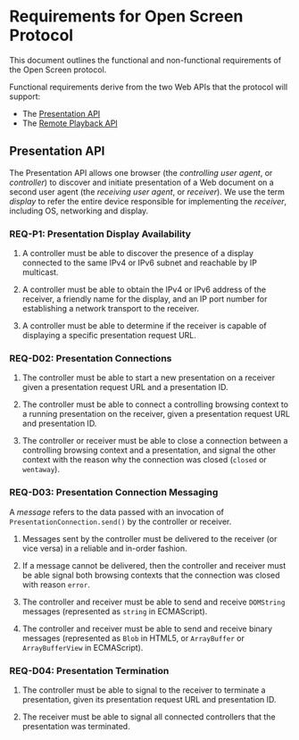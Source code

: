 # Requirements for Open Screen Protocol

This document outlines the functional and non-functional requirements of the
Open Screen protocol.

Functional requirements derive from the two Web APIs that the protocol will support:
- The [Presentation API](https://w3c.github.io/presentation-api/)
- The [Remote Playback API](https://w3c.github.io/remote-playback/)

## Presentation API

The Presentation API allows one browser (the _controlling user agent_, or
_controller_) to discover and initiate presentation of a Web document on a
second user agent (the _receiving user agent_, or _receiver_).  We use the term
_display_ to refer the entire device responsible for implementing the
_receiver_, including OS, networking and display.

### <a name="REQ-D01"></a>REQ-P1: Presentation Display Availability

1. A controller must be able to discover the presence of a display connected to
the same IPv4 or IPv6 subnet and reachable by IP multicast.

2. A controller must be able to obtain the IPv4 or IPv6 address of the receiver,
a friendly name for the display, and an IP port number for establishing a
network transport to the receiver.

3. A controller must be able to determine if the receiver is capable of
displaying a specific presentation request URL.

### <a name="REQ-D02"></a>REQ-D02: Presentation Connections

1. The controller must be able to start a new presentation on a receiver given a
presentation request URL and a presentation ID.

2. The controller must be able to connect a controlling browsing context to a
running presentation on the receiver, given a presentation request URL and
presentation ID.

3. The controller or receiver must be able to close a connection between a
controlling browsing context and a presentation, and signal the other context
with the reason why the connection was closed (`closed` or `wentaway`).

### <a name="REQ-R03"></a>REQ-D03: Presentation Connection Messaging

A _message_ refers to the data passed with an invocation of
`PresentationConnection.send()` by the controller or receiver.

1. Messages sent by the controller must be delivered to the
receiver (or vice versa) in a reliable and in-order fashion.

2. If a message cannot be delivered, then the controller and receiver must be
able signal both browsing contexts that the connection was closed with reason `error`.

3. The controller and receiver must be able to send and receive `DOMString` messages
(represented as `string` in ECMAScript).

4. The controller and receiver must be able to send and receive binary messages
(represented as `Blob` in HTML5, or `ArrayBuffer` or `ArrayBufferView` in
ECMAScript).

### <a name="REQ-D04"></a>REQ-D04: Presentation Termination

1. The controller must be able to signal to the receiver to terminate a
presentation, given its presentation request URL and presentation ID.

2. The receiver must be able to signal all connected controllers that the
presentation was terminated.
